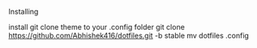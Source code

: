 Installing 

install git
clone theme to your .config folder 
git clone https://github.com/Abhishek416/dotfiles.git -b stable 
mv dotfiles .config

